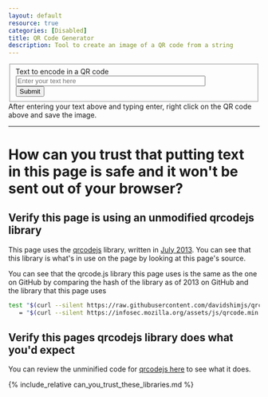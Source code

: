 ```yaml
---
layout: default
resource: true
categories: [Disabled]
title: QR Code Generator
description: Tool to create an image of a QR code from a string 
---
```


<fieldset>
<label for="text">Text to encode in a QR code</label>
<input id="text" type="text" placeholder="Enter your text here" style="width:80%" /><br />
<button type="submit" id="submit">Submit</button>
</fieldset>

<div id="qrcode"></div>
After entering your text above and typing enter, right click on the QR code 
above and save the image.

---

# How can you trust that putting text in this page is safe and it won't be sent out of your browser?

## Verify this page is using an unmodified qrcodejs library

This page uses the [qrcodejs](https://github.com/davidshimjs/qrcodejs) library,
written in [July 2013](https://github.com/davidshimjs/qrcodejs/commit/06c7a5e134f116402699f03cda5819e10a0e5787).
You can see that this library is what's in use on the page by looking at this 
page's source.

You can see that the qrcode.js library this page uses is the same as the one on
GitHub by comparing the hash of the library as of 2013 on GitHub and the library
that this page uses

```bash
test "$(curl --silent https://raw.githubusercontent.com/davidshimjs/qrcodejs/master/qrcode.min.js | sha256sum)" \
   = "$(curl --silent https://infosec.mozilla.org/assets/js/qrcode.min.js | sha256sum)" && echo "Success, qrcodejs hashes match"
```

## Verify this pages qrcodejs library does what you'd expect

You can review the unminified code for [qrcodejs here](https://github.com/davidshimjs/qrcodejs/blob/8247821f4a6336c8b7dd908a80f4e5c54e09fa1d/qrcode.js)
to see what it does.

{% include_relative can_you_trust_these_libraries.md %}

<script src="/assets/js/qrcode.min.js"></script>
<script type="text/javascript">
    var qrcode = new QRCode("qrcode");

    function makeCode () {
        var elText = document.getElementById("text");

        if (!elText.value) {
            elText.focus();
            return;
        }

        qrcode.makeCode(elText.value);
        imgData = $("div#qrcode img").attr("src");
        console.log(imgData);
        newLink = document.createElement("a");
        newLink.href = imgData;
        newLink.download = "qrcode.png";
        $("div#qrcode img").wrap(newLink);
    }

    makeCode();

    $("#text").
    on("blur", function () {
        makeCode();
    }).
    on("keydown", function (e) {
        if (e.keyCode == 13) {
            makeCode();
        }
    });
    $("button#submit").click(function() {makeCode;});
</script>